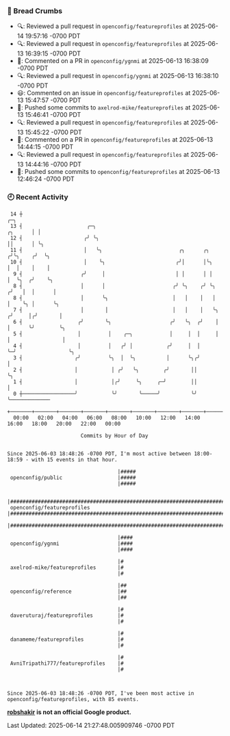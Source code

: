 ### 🍞 Bread Crumbs

 * 🔍: Reviewed a pull request in  `openconfig/featureprofiles` at 2025-06-14 19:57:16 -0700 PDT
 * 🔍: Reviewed a pull request in  `openconfig/featureprofiles` at 2025-06-13 16:39:15 -0700 PDT
 * 💬: Commented on a PR in  `openconfig/ygnmi` at 2025-06-13 16:38:09 -0700 PDT
 * 🔍: Reviewed a pull request in  `openconfig/ygnmi` at 2025-06-13 16:38:10 -0700 PDT
 * 😃: Commented on an issue in `openconfig/featureprofiles` at 2025-06-13 15:47:57 -0700 PDT
 * 🚢: Pushed some commits to `axelrod-mike/featureprofiles` at 2025-06-13 15:46:41 -0700 PDT
 * 🔍: Reviewed a pull request in  `openconfig/featureprofiles` at 2025-06-13 15:45:22 -0700 PDT
 * 💬: Commented on a PR in  `openconfig/featureprofiles` at 2025-06-13 14:44:15 -0700 PDT
 * 🔍: Reviewed a pull request in  `openconfig/featureprofiles` at 2025-06-13 14:44:16 -0700 PDT
 * 🚢: Pushed some commits to `openconfig/featureprofiles` at 2025-06-13 12:46:24 -0700 PDT

### 🕘 Recent Activity
```
 14 ┼                                                                            ╭─╮
 13 ┤                     ╭─╮                                            ╭╮      │ │
 12 ┤                    ╭╯ ╰╮                                           ││      │ ╰╮
 11 ┤                    │   ╰╮                         ╭╮      ╭╮      ╭╯╰╮    ╭╯  ╰╮
 10 ┤                    │    ╰╮                       ╭╯│      │╰╮     │  │    │    │
  9 ┤                   ╭╯     │                       │ │      │ │     │  ╰╮  ╭╯    ╰╮
  8 ┤                   │      │                      ╭╯ ╰╮    ╭╯ ╰╮   ╭╯   │  │      │
  8 ┤                   │      ╰╮                     │   │    │   │   │    ╰╮ │      ╰╮
  7 ┤                   │       │                     │   │    │   ╰╮ ╭╯     │╭╯       │
  6 ┤                  ╭╯       ╰╮                   ╭╯   ╰╮  ╭╯    │ │      ╰╯        ╰╮
  5 ┤                  │         │    ╭─╮            │     │  │     │ │                 │
  4 ┤                  │         │   ╭╯ │           ╭╯     │  │     ╰─╯                 ╰╮
  3 ┤                 ╭╯         ╰╮  │  ╰╮          │      ╰╮╭╯                          │
  2 ┤                 │           │ ╭╯   ╰╮        ╭╯       ││                           ╰╮
  1 ┤                 │           │╭╯     ╰╮     ╭─╯        ││                            │
  0 ┼─────────────────╯           ╰╯       ╰─────╯          ╰╯                            ╰─────────────
    +───────+───────+───────+───────+───────+───────+───────+───────+───────+───────+───────+───────+────
  00:00   02:00   04:00   06:00   08:00   10:00   12:00   14:00   16:00   18:00   20:00   22:00   00:00   

						Commits by Hour of Day


Since 2025-06-03 18:48:26 -0700 PDT, I'm most active between 18:00-18:59 - with 15 events in that hour.

```



```
                                    |#####
 openconfig/public                  |#####
                                    |#####

                                    |#####################################################################################
 openconfig/featureprofiles         |#####################################################################################
                                    |#####################################################################################

                                    |####
 openconfig/ygnmi                   |####
                                    |####

                                    |#
 axelrod-mike/featureprofiles       |#
                                    |#

                                    |##
 openconfig/reference               |##
                                    |##

                                    |#
 daveruturaj/featureprofiles        |#
                                    |#

                                    |#
 danameme/featureprofiles           |#
                                    |#

                                    |#
 AvniTripathi777/featureprofiles    |#
                                    |#



Since 2025-06-03 18:48:26 -0700 PDT, I've been most active in openconfig/featureprofiles, with 85 events.

```
**[robshakir](mailto:robjs@google.com) is not an official Google product.**  


Last Updated: 2025-06-14 21:27:48.005909746 -0700 PDT
